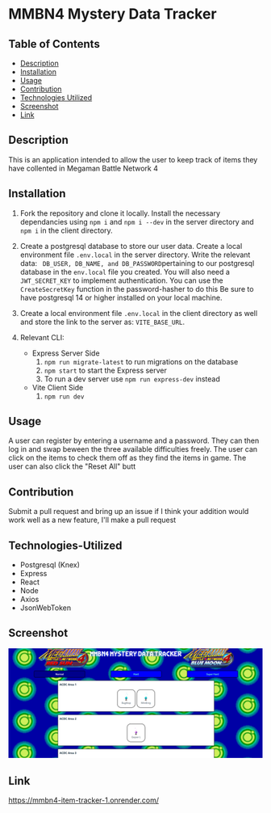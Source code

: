 # MMBN4 Mystery Data Tracker


## Table of Contents
* [Description](#description)
* [Installation](#installation)
* [Usage](#usage)
* [Contribution](#contribution)
* [Technologies Utilized](#Technologies-Utilized)
* [Screenshot](#screenshot)
* [Link](#link)

## Description
This is an application intended to allow the user to keep track of items they have collented in Megaman Battle Network 4

## Installation
1. Fork the repository and clone it locally. Install the necessary dependancies using ```npm i``` and ```npm i --dev``` in the server directory and  ```npm i``` in the client directory. 
2. Create a postgresql database to store our user data. Create a local environment file ```.env.local``` in the server directory.  Write the relevant data: ``` DB_USER, DB_NAME, and DB_PASSWORD```pertaining to our postgresql database in the ```env.local``` file you created.
You will also need  a ```JWT_SECRET_KEY``` to implement authentication. You can use the ```CreateSecretKey``` function in the password-hasher to do this
Be sure to have postgresql 14 or higher installed on your local machine.

3. Create a local environment file ```.env.local``` in the client directory as well and store the link to the server as: ```VITE_BASE_URL```. 

4. Relevant CLI:    
    - Express Server Side
        1. ```npm run migrate-latest``` to run migrations on the database 
        2. ```npm start``` to start the Express server
        3. To run a dev server use ```npm run express-dev``` instead 
    - Vite Client Side
        1. ```npm run dev``` 

## Usage 
 A user can register by entering a username and a password. They can then log in and swap beween the three available difficulties freely. The user can click on the items to check them off as they find the items in game. The user can also click the "Reset All" butt

## Contribution
 Submit a pull request and bring up an issue if I think your addition would work well as a new feature, I'll make a pull request

## Technologies-Utilized
- Postgresql (Knex)
- Express
- React
- Node
- Axios
- JsonWebToken

## Screenshot

![Screenshot of Mystery Data Tracker application](./client/public/screenshot.png)

## Link

https://mmbn4-item-tracker-1.onrender.com/



